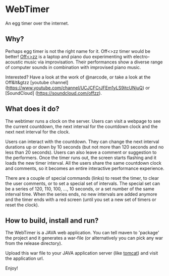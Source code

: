 # WebTimer
An egg timer over the internet.

## Why?
Perhaps egg timer is not the right name for it. Off&lt;&gt;zz timer would be
better! [Off&lt;&gt;zz](http://www.keyboardsunite.com/offzz/) is a laptop and
piano duo experimenting with electro-acoustic music via improvisation. Their
performances show a diverse range of computer sounds in combination with
improvised piano music.

Interested? Have a look at the work of @narcode, or take a look at the
Off&lt&gtzz [youtube channel]
(https://www.youtube.com/channel/UCJCFCrJFEm1yLS9itcUNjuQ) or [SoundCloud]
(https://soundcloud.com/offzz).

## What does it do?
The webtimer runs a clock on the server. Users can visit a webpage to see the
current countdown, the next interval for the countdown clock and the next next
interval for the clock.

Users can interact with the countdown. They can change the next interval
durations up or down by 10 seconds (but not more than 120 seconds and no less
than 20 seconds). Users can also leave a comment or suggestion to the
performers. Once the timer runs out, the screen starts flashing and it loads
the new timer interval. All the users share the same countdown clock and
comments, so it becomes an entire interactive performance experience.

There are a couple of special commands (links) to reset the timer, to clear the
user comments, or to set a special set of intervals. The special set can be a
series of 120, 110, 100, ..., 10 seconds, or a set number of the same interval
time. When the series ends, no new intervals are added anymore and the timer
ends with a red screen (until you set a new set of timers or reset the clock).

## How to build, install and run?
The WebTimer is a JAVA web application. You can tell maven to 'package' the
project and it generates a war-file (or alternatively you can pick any war from
the release directory).

Upload this war file to your JAVA application server (like [tomcat](
https://tomcat.apache.org)) and visit the application url.

Enjoy!
